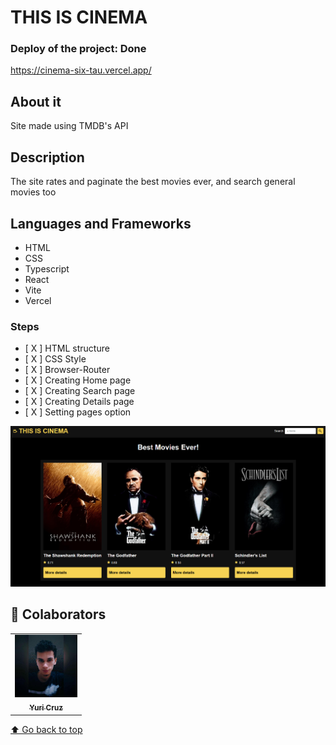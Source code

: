 # THIS IS CINEMA

<!---Esses são exemplos. Veja https://shields.io para outras pessoas ou para personalizar este conjunto de escudos. Você pode querer incluir dependências, status do projeto e informações de licença aqui--->
### Deploy of the project: Done
https://cinema-six-tau.vercel.app/

## About it
Site made using TMDB's API

## Description
The site rates and paginate the best movies ever, and search general movies too

<div id='comeco'>
 </div>

## Languages and Frameworks
- HTML
- CSS
- Typescript
- React
- Vite
- Vercel

### Steps

- [ X ] HTML structure
- [ X ] CSS Style
- [ X ] Browser-Router
- [ X ] Creating Home page
- [ X ] Creating Search page
- [ X ] Creating Details page
- [ X ] Setting pages option

  

<img src="https://raw.githubusercontent.com/YuriCF1/Proj.Study-React-16/a22166162c5a4334b8a7ccc5095ccf1f42fbb463/public/example.png" alt="imagem do site">

## 🤝 Colaborators

<table>
  <tr>
    <td align="center">
      <a href="https://www.linkedin.com/in/yf19/">
        <img src="https://github.com/YuriCF1/YuriCF1/blob/main/99689063.jpg" width="100px;" alt="Foto do Yuri Cruz no GitHub"/><br>
        <sub>
          <b>Yuri Cruz</b>
        </sub>
      </a>
    </td>
 
</table>


[⬆ Go back to top](#comeco)<br>
